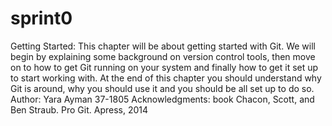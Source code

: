 # sprint0
Getting Started: This chapter will be about getting started with Git. We will begin by explaining some background
on version control tools, then move on to how to get Git running on your system and finally how to
get it set up to start working with. At the end of this chapter you should understand why Git is
around, why you should use it and you should be all set up to do so.
Author: Yara Ayman 37-1805
Acknowledgments: book Chacon, Scott, and Ben Straub. Pro Git. Apress,
2014
